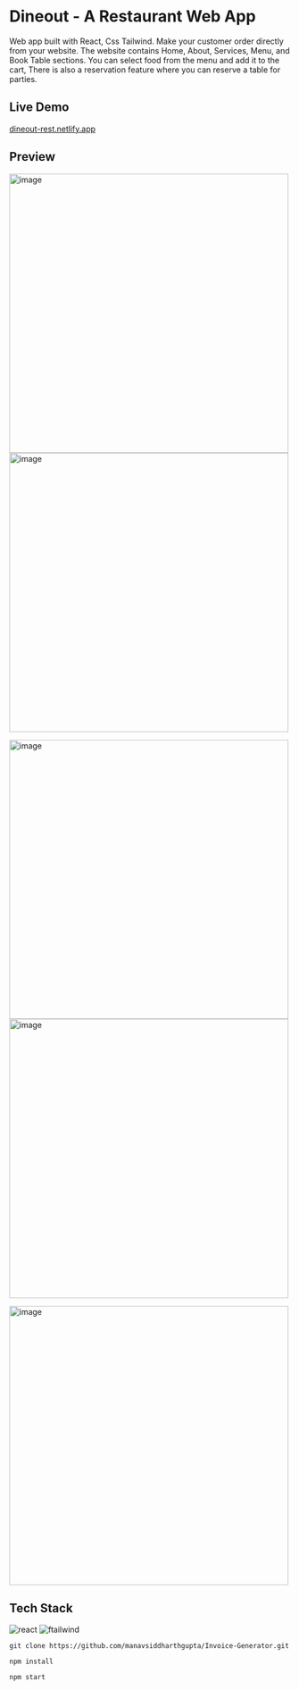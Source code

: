 # Dineout - A Restaurant Web App

Web app built with React, Css Tailwind. Make your 
customer order directly from your website. The 
website contains Home, About, Services, Menu, and 
Book Table sections. You can select food from the 
menu and add it to the cart, There is also a 
reservation feature where you can reserve a table 
for parties.

## Live Demo

[dineout-rest.netlify.app](https://dineout-rest.netlify.app/)

## Preview

<img width="500" alt="image" src="https://user-images.githubusercontent.com/79929708/210957244-a9d5809a-d77a-4175-a3a9-bcff0b30cdd9.png">  <img width="500" alt="image" src="https://user-images.githubusercontent.com/79929708/210957155-914fef65-cb70-4c1f-a9d7-f0fdddc7757a.png">


<img width="500" alt="image" src="https://user-images.githubusercontent.com/79929708/210957547-230bb4a0-3990-4227-8ee3-56d167653a49.png">  <img width="500" alt="image" src="https://user-images.githubusercontent.com/79929708/210957403-cd6f1216-343b-45e3-baf4-4f7b4a1bf209.png">

<img width="500" alt="image" src="https://user-images.githubusercontent.com/79929708/210957345-c96c435c-963b-4c3a-8abd-55b2ad34896f.png">


## Tech Stack

<img src="https://img.shields.io/badge/React-20232A?style=for-the-badge&logo=react&logoColor=61DAFB" alt="react" />   <img src="https://img.shields.io/badge/Tailwind_CSS-38B2AC?style=for-the-badge&logo=tailwind-css&logoColor=white" alt="ftailwind" /> 

```
git clone https://github.com/manavsiddharthgupta/Invoice-Generator.git

npm install

npm start
```
